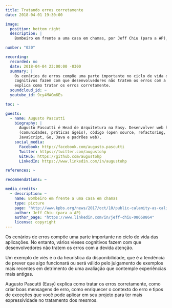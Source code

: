 ```yaml
---
title: Tratando erros corretamente
date: 2018-04-01 19:30:00

image:
  position: bottom right
  description: |
    Bombeiro em frente a uma casa em chamas, por Jeff Chiu (para a AP), todos os direitos reservados.

number: "020"

recording:
  recorded: no
  date: 2018-04-04 23:00:00 -0300
  summary: |
    Os cenários de erros compõe uma parte importante no ciclo de vida das aplicações. No entanto, vários vieses
    cognitivos fazem com que desenvolvedores não tratem os erros com a devida atenção. Augusto Pascutti (Easy)
    explica como tratar os erros corretamente.
  soundcloud_id: ~
  youtube_id: 9cy4MAGm6Es

toc: ~

guests:
  - name: Augusto Pascutti
    biography: |
      Augusto Pascutti é Head de Arquitetura na Easy. Desenvolver web há mais de 10 anos, é apaixonado sobre pessoas
      (comunidades, práticas ágeis), código (open source, refactoring, Integração Contínua) e linguagens (PHP,
      JavaScript, Go, Java e padrões web).
    social_media:
      Facebook: http://facebook.com/augusto.pascutti
      Twitter: https://twitter.com/augustohp
      GitHub: https://github.com/augustohp
      LinkedIn: https://www.linkedin.com/in/augustohp

references: ~

recommendations: ~

media_credits:
  - description: ~
    name: Bombeiro em frente a uma casa em chamas
    type: picture
    page: "http://www.kpbs.org/news/2017/oct/10/public-calamity-as-california-wildfires-leave"
    author: Jeff Chiu (para a AP)
    author_page: "https://www.linkedin.com/in/jeff-chiu-08668864"
    license: copyright
---
```


Os cenários de erros compõe uma parte importante no ciclo de vida das aplicações. No entanto, vários vieses cognitivos
fazem com que desenvolvedores não tratem os erros com a devida atenção.

Um exemplo de viés é o da heurística da disponibilidade, que é a tendência de prever que algo funcionará ou será válido
pelo julgamento de exemplos mais recentes em detrimento de uma avaliação que contemple experiências mais antigas.

Augusto Pascutti (Easy) explica como tratar os erros corretamente, como criar boas mensagens de erro, como enriquecer o
contexto do erro e tipos de exceções que você pode aplicar em seu projeto para ter mais expressividade no tratamento dos
mesmos.

